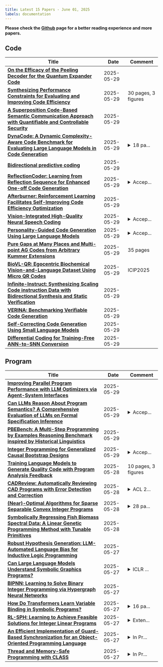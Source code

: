 ```yaml
---
title: Latest 15 Papers - June 01, 2025
labels: documentation
---
```

**Please check the [Github](https://github.com/zezhishao/MTS_Daily_ArXiv) page for a better reading experience and more papers.**

## Code
| **Title** | **Date** | **Comment** |
| --- | --- | --- |
| **[On the Efficacy of the Peeling Decoder for the Quantum Expander Code](http://arxiv.org/abs/2504.21845v2)** | 2025-05-29 |  |
| **[Synthesizing Performance Constraints for Evaluating and Improving Code Efficiency](http://arxiv.org/abs/2505.23471v1)** | 2025-05-29 | 30 pages, 3 figures |
| **[A Superposition Code-Based Semantic Communication Approach with Quantifiable and Controllable Security](http://arxiv.org/abs/2401.13980v3)** | 2025-05-29 |  |
| **[DynaCode: A Dynamic Complexity-Aware Code Benchmark for Evaluating Large Language Models in Code Generation](http://arxiv.org/abs/2503.10452v2)** | 2025-05-29 | <details><summary>18 pa...</summary><p>18 pages, 13 figures. Accepted to the ACL 2025 Findings</p></details> |
| **[Bidirectional predictive coding](http://arxiv.org/abs/2505.23415v1)** | 2025-05-29 |  |
| **[ReflectionCoder: Learning from Reflection Sequence for Enhanced One-off Code Generation](http://arxiv.org/abs/2405.17057v2)** | 2025-05-29 | <details><summary>Accep...</summary><p>Accepted to ACL 2025 (main conference)</p></details> |
| **[Afterburner: Reinforcement Learning Facilitates Self-Improving Code Efficiency Optimization](http://arxiv.org/abs/2505.23387v1)** | 2025-05-29 |  |
| **[Vision-Integrated High-Quality Neural Speech Coding](http://arxiv.org/abs/2505.23379v1)** | 2025-05-29 | <details><summary>Accep...</summary><p>Accepted by interspeech2025</p></details> |
| **[Personality-Guided Code Generation Using Large Language Models](http://arxiv.org/abs/2411.00006v2)** | 2025-05-29 | <details><summary>Accep...</summary><p>Accepted by the 63rd Annual Meeting of the Association for Computational Linguistics (ACL 2025) Main Track</p></details> |
| **[Pure Gaps at Many Places and Multi-point AG Codes from Arbitrary Kummer Extensions](http://arxiv.org/abs/2505.23274v1)** | 2025-05-29 | 35 pages |
| **[BioVL-QR: Egocentric Biochemical Vision-and-Language Dataset Using Micro QR Codes](http://arxiv.org/abs/2404.03161v3)** | 2025-05-29 | ICIP2025 |
| **[Infinite-Instruct: Synthesizing Scaling Code instruction Data with Bidirectional Synthesis and Static Verification](http://arxiv.org/abs/2505.23177v1)** | 2025-05-29 |  |
| **[VERINA: Benchmarking Verifiable Code Generation](http://arxiv.org/abs/2505.23135v1)** | 2025-05-29 |  |
| **[Self-Correcting Code Generation Using Small Language Models](http://arxiv.org/abs/2505.23060v1)** | 2025-05-29 |  |
| **[Differential Coding for Training-Free ANN-to-SNN Conversion](http://arxiv.org/abs/2503.00301v2)** | 2025-05-29 |  |

## Program
| **Title** | **Date** | **Comment** |
| --- | --- | --- |
| **[Improving Parallel Program Performance with LLM Optimizers via Agent-System Interfaces](http://arxiv.org/abs/2410.15625v3)** | 2025-05-29 |  |
| **[Can LLMs Reason About Program Semantics? A Comprehensive Evaluation of LLMs on Formal Specification Inference](http://arxiv.org/abs/2503.04779v4)** | 2025-05-29 | <details><summary>Accep...</summary><p>Accepted to ACL 2025 (Main Conference)</p></details> |
| **[PBEBench: A Multi-Step Programming by Examples Reasoning Benchmark inspired by Historical Linguistics](http://arxiv.org/abs/2505.23126v1)** | 2025-05-29 |  |
| **[Integer Programming for Generalized Causal Bootstrap Designs](http://arxiv.org/abs/2410.21464v3)** | 2025-05-29 | <details><summary>Accep...</summary><p>Accepted at ICML 2025</p></details> |
| **[Training Language Models to Generate Quality Code with Program Analysis Feedback](http://arxiv.org/abs/2505.22704v1)** | 2025-05-28 | 10 pages, 3 figures |
| **[CADReview: Automatically Reviewing CAD Programs with Error Detection and Correction](http://arxiv.org/abs/2505.22304v1)** | 2025-05-28 | <details><summary>ACL 2...</summary><p>ACL 2025 main conference</p></details> |
| **[(Near)-Optimal Algorithms for Sparse Separable Convex Integer Programs](http://arxiv.org/abs/2505.22212v1)** | 2025-05-28 | <details><summary>28 pa...</summary><p>28 pages, will appear at IPCO 2025</p></details> |
| **[Symbolically Regressing Fish Biomass Spectral Data: A Linear Genetic Programming Method with Tunable Primitives](http://arxiv.org/abs/2505.21901v1)** | 2025-05-28 |  |
| **[Robust Hypothesis Generation: LLM-Automated Language Bias for Inductive Logic Programming](http://arxiv.org/abs/2505.21486v1)** | 2025-05-27 |  |
| **[Can Large Language Models Understand Symbolic Graphics Programs?](http://arxiv.org/abs/2408.08313v4)** | 2025-05-27 | <details><summary>ICLR ...</summary><p>ICLR 2025 Spotlight (v4: 47 pages, 26 figures, project page: https://sgp-bench.github.io/)</p></details> |
| **[BIPNN: Learning to Solve Binary Integer Programming via Hypergraph Neural Networks](http://arxiv.org/abs/2505.20997v1)** | 2025-05-27 |  |
| **[How Do Transformers Learn Variable Binding in Symbolic Programs?](http://arxiv.org/abs/2505.20896v1)** | 2025-05-27 | <details><summary>16 pa...</summary><p>16 pages, 10 figures, 1 table. To appear in the Proceedings of the 42nd International Conference on Machine Learning (ICML 2025)</p></details> |
| **[RL-SPH: Learning to Achieve Feasible Solutions for Integer Linear Programs](http://arxiv.org/abs/2411.19517v5)** | 2025-05-27 | <details><summary>Exten...</summary><p>Extended version (20 pages, 7 figures). Accepted at the 2025 AAAI Workshop on AI to Accelerate Science and Engineering (AI2ASE)</p></details> |
| **[An Efficient Implementation of Guard-Based Synchronization for an Object-Oriented Programming Language](http://arxiv.org/abs/2505.20850v1)** | 2025-05-27 | <details><summary>In Pr...</summary><p>In Proceedings PLACES 2025, arXiv:2505.19078</p></details> |
| **[Thread and Memory-Safe Programming with CLASS](http://arxiv.org/abs/2505.20848v1)** | 2025-05-27 | <details><summary>In Pr...</summary><p>In Proceedings PLACES 2025, arXiv:2505.19078</p></details> |

